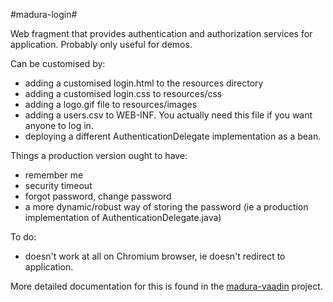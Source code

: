 #madura-login#

Web fragment that provides authentication and authorization services for application.
Probably only useful for demos.

Can be customised by:

 * adding a customised login.html to the resources directory
 * adding a customised login.css to resources/css
 * adding a logo.gif file to resources/images
 * adding a users.csv to WEB-INF. You actually need this file if you want anyone to log in.
 * deploying a different AuthenticationDelegate implementation as a bean.
 
Things a production version ought to have:

 * remember me
 * security timeout
 * forgot password, change password
 * a more dynamic/robust way of storing the password (ie a production implementation of AuthenticationDelegate.java)
  
To do:

 * doesn't work at all on Chromium browser, ie doesn't redirect to application.
 
More detailed documentation for this is found in the [madura-vaadin](../madura-vaadin/READ.me) project.

